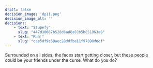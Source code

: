 ```yaml
---
draft: false
decision_image: 'dp11.png'
decision_image_alt: ''
decisions:
    - text: "Stupefy"
      slug: "447d18087b528d6ad8e83b5b851963e6"
    - text: "Run!"
      slug: "cae5df9c69aec28ddfbe11f97098d8ef"
---
```

Surrounded on all sides, the faces start getting closer, but these people could be your friends under the curse. What do you do?